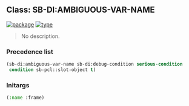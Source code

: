## Class: SB-DI:AMBIGUOUS-VAR-NAME
[![package](https://img.shields.io/badge/Package-SB--DI-5f9ea0.svg?style=social&colorA=999999)](../) [![type](https://img.shields.io/badge/Type-Class-5f9ea0.svg?style=social&colorA=999999)](../#class) 

> No description.

### Precedence list
```cl
(sb-di:ambiguous-var-name sb-di:debug-condition serious-condition
 condition sb-pcl::slot-object t)
```
### Initargs
```cl
(:name :frame)
```
